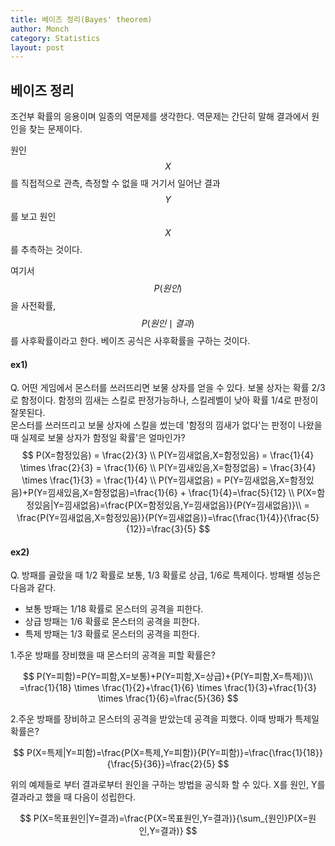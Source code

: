 ```yaml
---
title: 베이즈 정리(Bayes' theorem)
author: Monch
category: Statistics
layout: post
---
```


<h2>베이즈 정리</h2>

조건부 확률의 응용이며 일종의 역문제를 생각한다. 역문제는 간단히 말해 결과에서 원인을 찾는 문제이다.  

원인 $$X$$를 직접적으로 관측, 측정할 수 없을 때 거기서 일어난 결과 $$Y$$를 보고 원인 $$X$$를 추측하는 것이다.  

여기서 $$P(원인)$$을 사전확률, $$P(원인 \mid 결과)$$를 사후확률이라고 한다. 베이즈 공식은 사후확률을 구하는 것이다.



<h4>ex1)</h4>

Q. 어떤 게임에서 몬스터를 쓰러뜨리면 보물 상자를 얻을 수 있다. 보물 상자는 확률 2/3로 함정이다. 함정의 낌새는 스킬로 판정가능하나, 스킬레벨이 낮아 확률 1/4로 판정이 잘못된다.  
몬스터를 쓰러뜨리고 보물 상자에 스킬을 썼는데 '함정의 낌새가 없다'는 판정이 나왔을 때 실제로 보물 상자가 함정일 확률'은 얼마인가?
$$
P(X=함정있음) = \frac{2}{3} \\
P(Y=낌새없음,X=함정있음) = \frac{1}{4} \times \frac{2}{3} = \frac{1}{6} \\
P(Y=낌새있음,X=함정없음) = \frac{3}{4} \times \frac{1}{3} = \frac{1}{4} \\
P(Y=낌새없음) = P(Y=낌새없음,X=함정있음)+P(Y=낌새있음,X=함정없음)=\frac{1}{6} + \frac{1}{4}=\frac{5}{12} \\
P(X=함정있음|Y=낌새없음)=\frac{P(X=함정있음,Y=낌새없음)}{P(Y=낌새없음)}\\ = \frac{P(Y=낌새없음,X=함정있음)}{P(Y=낌새없음)}=\frac{\frac{1}{4}}{\frac{5}{12}}=\frac{3}{5}
$$




<h4>ex2)</h4>

Q. 방패를 골랐을 때 1/2 확률로 보통, 1/3 확률로 상급, 1/6로 특제이다. 방패별 성능은 다음과 같다.

- 보통 방패는 1/18 확률로 몬스터의 공격을 피한다.
- 상급 방패는 1/6 확률로 몬스터의 공격을 피한다.
- 특제 방패는 1/3 확률로 몬스터의 공격을 피한다.



1.주운 방패를 장비했을 때 몬스터의 공격을 피할 확률은?


$$
P(Y=피함)=P(Y=피함,X=보통)+P(Y=피함,X=상급)+{P(Y=피함,X=특제)}\\
=\frac{1}{18} \times \frac{1}{2}+\frac{1}{6} \times \frac{1}{3}+\frac{1}{3} \times \frac{1}{6}=\frac{5}{36}
$$


2.주운 방패를 장비하고  몬스터의 공격을 받았는데 공격을 피했다. 이때 방패가 특제일 확률은?


$$
P(X=특제|Y=피함)=\frac{P(X=특제,Y=피함)}{P(Y=피함)}=\frac{\frac{1}{18}}{\frac{5}{36}}=\frac{2}{5}
$$



위의 예제들로 부터 결과로부터 원인을 구하는 방법을 공식화 할 수 있다. X를 원인, Y를 결과라고 했을 때 다음이 성립한다.


$$
P(X=목표원인|Y=결과)=\frac{P(X=목표원인,Y=결과)}{\sum_{원인}P(X=원인,Y=결과)}
$$
